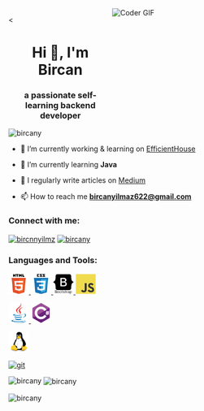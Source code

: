 
<img alt="Coder GIF" align="right" height=250 width=300 src="https://raw.githubusercontent.com/TheDudeThatCode/TheDudeThatCode/master/Assets/Developer.gif" />

<<h1 align="center">Hi 👋, I'm Bircan</h1>
<h3 align="center">a passionate self-learning backend developer</h3>

<p align="left"> <img src="https://komarev.com/ghpvc/?username=bircany&label=Profile%20views&color=0e75b6&style=flat" alt="bircany" /> </p>

- 🔭 I’m currently working & learning on [EfficientHouse](https://github.com/erenuygur/EfficientHouseJava)

- 🌱 I’m currently learning **Java**
-  📝 I regularly write articles on  <a href="https://bircany.medium.com/">Medium</a>
- 📫 How to reach me **bircanyilmaz622@gmail.com**


<h3 align="left">Connect with me:</h3>
<p align="left">
<a href="https://twitter.com/bircnnyilmz" target="blank"><img align="center" src="https://raw.githubusercontent.com/rahuldkjain/github-profile-readme-generator/master/src/images/icons/Social/twitter.svg" alt="bircnnyilmz" height="30" width="40" /></a>
<a href="https://linkedin.com/in/bircany" target="blank"><img align="center" src="https://raw.githubusercontent.com/rahuldkjain/github-profile-readme-generator/master/src/images/icons/Social/linked-in-alt.svg" alt="bircany" height="30" width="40" /></a>

<h3 align="left">Languages and Tools:</h3>
<p align="left">
    <a href="https://www.w3.org/html/" target="_blank" rel="noreferrer"> <img src="https://raw.githubusercontent.com/devicons/devicon/master/icons/html5/html5-original-wordmark.svg" alt="html5" width="40" height="40"/> </a>
    <a href="https://www.w3schools.com/css/" target="_blank" rel="noreferrer"> <img src="https://raw.githubusercontent.com/devicons/devicon/master/icons/css3/css3-original-wordmark.svg" alt="css3" width="40" height="40"/> </a>
  <a href="https://getbootstrap.com" target="_blank" rel="noreferrer"> <img src="https://raw.githubusercontent.com/devicons/devicon/master/icons/bootstrap/bootstrap-plain-wordmark.svg" alt="bootstrap" width="40" height="40"/> </a> 
<a href="https://developer.mozilla.org/en-US/docs/Web/JavaScript" target="_blank" rel="noreferrer"> <img src="https://raw.githubusercontent.com/devicons/devicon/master/icons/javascript/javascript-original.svg" alt="javascript" width="40" height="40"/> </a> 

  <a href="https://www.java.com" target="_blank" rel="noreferrer"> <img src="https://raw.githubusercontent.com/devicons/devicon/master/icons/java/java-original.svg" alt="java" width="40" height="40"/> </a> 
  <a href="https://www.w3schools.com/cs/" target="_blank" rel="noreferrer"> <img src="https://raw.githubusercontent.com/devicons/devicon/master/icons/csharp/csharp-original.svg" alt="csharp" width="40" height="40"/> </a>
  
  <a href="https://www.linux.org/" target="_blank" rel="noreferrer"> <img src="https://raw.githubusercontent.com/devicons/devicon/master/icons/linux/linux-original.svg" alt="linux" width="40" height="40"/> </a> </p>
  <a href="https://git-scm.com/" target="_blank" rel="noreferrer"> <img src="https://www.vectorlogo.zone/logos/git-scm/git-scm-icon.svg" alt="git" width="40" height="40"/> </a> 


<p><img align="left" src="https://github-readme-stats.vercel.app/api/top-langs?username=bircany&show_icons=true&locale=en&layout=compact" alt="bircany" /></p>

<p>&nbsp;<img align="center" src="https://github-readme-stats.vercel.app/api?username=bircany&show_icons=true&locale=en" alt="bircany" /></p>

<p><img align="center" src="https://github-readme-streak-stats.herokuapp.com/?user=bircany&" alt="bircany" /></p>


